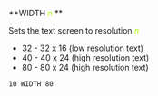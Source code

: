 **WIDTH <span style="color:#AAFF00;">*n*</span> **

Sets the text screen to resolution <span style="color:#AAFF00;">*n*</span>

- 32  - 32 x 16 (low resolution text)
- 40  - 40 x 24 (high resolution text)
- 80  - 80 x 24 (high resolution text)

```ecb2
10 WIDTH 80
```
